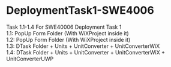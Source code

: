 # DeploymentTask1-SWE4006
Task 1.1-1.4 For SWE40006 Deployment Task 1  
1.1: PopUp Form Folder (With WiXProject inside it)  
1.2: PopUp Form Folder (With WiXProject inside it)  
1.3: DTask Folder + Units + UnitConverter + UnitConverterWiX  
1.4: DTask Folder + Units + UnitConverter + UnitConverterWiX + UnitConverterUWP  
